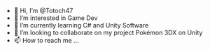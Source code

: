 - 👋 Hi, I’m @Totoch47
- 👀 I’m interested in Game Dev
- 🌱 I’m currently learning C# and Unity Software
- 💞️ I’m looking to collaborate on my project Pokémon 3DX on Unity
- 📫 How to reach me ...

<!---
Totoch47/Totoch47 is a ✨ special ✨ repository because its `README.md` (this file) appears on your GitHub profile.
You can click the Preview link to take a look at your changes.
--->
